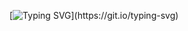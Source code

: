 [![Typing SVG](https://readme-typing-svg.herokuapp.com?color=58A6FF&size=36&center=true&vCenter=true&width=300&lines=Hello%2C+World!)](https://git.io/typing-svg)
